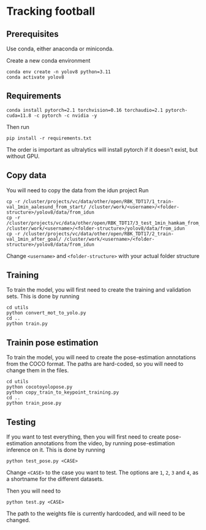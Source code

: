 # Tracking football
## Prerequisites
Use conda, either anaconda or miniconda.

Create a new conda environment
```
conda env create -n yolov8 python=3.11
conda activate yolov8
```
## Requirements
```
conda install pytorch=2.1 torchvision=0.16 torchaudio=2.1 pytorch-cuda=11.8 -c pytorch -c nvidia -y
```
Then run 
```
pip install -r requirements.txt
```
The order is important as ultralytics will install pytorch if it doesn't exist, but without GPU.

## Copy data 
You will need to copy the data from the idun project
Run 
```
cp -r /cluster/projects/vc/data/other/open/RBK_TDT17/1_train-val_1min_aalesund_from_start/ /cluster/work/<username>/<folder-structure>/yolov8/data/from_idun
cp -r /cluster/projects/vc/data/other/open/RBK_TDT17/3_test_1min_hamkam_from_start/ /cluster/work/<username>/<folder-structure>/yolov8/data/from_idun
cp -r /cluster/projects/vc/data/other/open/RBK_TDT17/2_train-val_1min_after_goal/ /cluster/work/<username>/<folder-structure>/yolov8/data/from_idun
```
Change `<username>` and `<folder-structure>` with your actual folder structure

## Training
To train the model, you will first need to create the training and validation sets. This is done by running
```
cd utils
python convert_mot_to_yolo.py
cd ..
python train.py
```

## Trainin pose estimation
To train the model, you will need to create the pose-estimation annotations from the COCO format. The paths are hard-coded, so you will need to change them in the files.
```
cd utils
python cocotoyolopose.py
python copy_train_to_keypoint_training.py
cd ..
python train_pose.py
```

## Testing
If you want to test everything, then you will first need to create pose-estimation annotations from the video, by running pose-estimation inference on it. This is done by running
```
python test_pose.py <CASE>
```
Change `<CASE>` to the case you want to test. The options are `1`, `2`, `3` and `4`, as a shortname for the different datasets.

Then you will need to 
```
python test.py <CASE>
```
The path to the weights file is currently hardcoded, and will need to be changed.